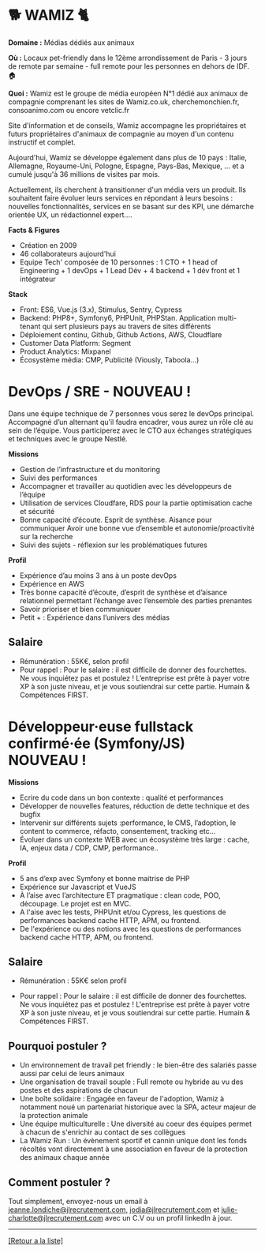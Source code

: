 # 🐕 WAMIZ 🐈 

**Domaine :** Médias dédiés aux animaux 

**Où :** Locaux pet-friendly dans le 12ème arrondissement de Paris - 3 jours de remote par semaine - full remote pour les personnes en dehors de IDF. 🏠

**Quoi :**
Wamiz est le groupe de média européen N°1 dédié aux animaux de compagnie comprenant les sites de Wamiz.co.uk, cherchemonchien.fr, consoanimo.com ou encore vetclic.fr 

Site d'information et de conseils, Wamiz accompagne les propriétaires et futurs propriétaires d'animaux de compagnie au moyen d'un contenu instructif et complet. 

Aujourd'hui, Wamiz se développe également dans plus de 10 pays : Italie, Allemagne, Royaume-Uni, Pologne, Espagne, Pays-Bas, Mexique, ... et a cumulé jusqu'à 36 millions de visites par mois.

Actuellement, ils cherchent à transitionner d'un média vers un produit. Ils souhaitent faire évoluer leurs services en répondant à leurs besoins : nouvelles fonctionnalités, services en se basant sur des KPI, une démarche orientée UX, un rédactionnel expert....

**Facts & Figures**
* Création en 2009 
* 46 collaborateurs aujourd'hui
* Equipe Tech' composée de 10 personnes : 1 CTO + 1 head of Engineering + 1 devOps + 1 Lead Dév + 4 backend + 1 dév front et 1 intégrateur 

**Stack**

* Front: ES6, Vue.js (3.x), Stimulus, Sentry, Cypress
* Backend: PHP8+, Symfony6, PHPUnit, PHPStan. Application multi-tenant qui sert plusieurs pays au travers de sites différents
* Déploiement continu, Github, Github Actions, AWS, Cloudflare
* Customer Data Platform: Segment 
* Product Analytics: Mixpanel
* Écosystème média: CMP, Publicité (Viously, Taboola…)


# DevOps /  SRE - NOUVEAU !

Dans une équipe technique de 7 personnes vous serez le devOps principal. Accompagné d’un alternant qu’il faudra encadrer, vous aurez un rôle clé au sein de l’équipe. Vous participerez avec le CTO aux échanges stratégiques et techniques avec le groupe Nestlé.

**Missions**

* Gestion de l’infrastructure et du monitoring
* Suivi des performances
* Accompagner et travailler au quotidien avec les développeurs de l’équipe
* Utilisation de services Cloudfare, RDS pour la partie optimisation cache et sécurité
* Bonne capacité d’écoute. Esprit de synthèse. Aisance pour communiquer
Avoir une bonne vue d’ensemble et autonomie/proactivité sur la recherche
* Suivi des sujets - réflexion sur les problématiques futures

**Profil**

* Expérience d’au moins 3 ans à un poste devOps
* Expérience en AWS
* Très bonne capacité d’écoute, d’esprit de synthèse et d’aisance relationnel permettant l’échange avec l’ensemble des parties prenantes
* Savoir prioriser et bien communiquer
* Petit + : Expérience dans l’univers des médias

## Salaire
* Rémunération : 55K€, selon profil
* Pour rappel : Pour le salaire : il est difficile de donner des fourchettes. Ne vous inquiétez pas et postulez ! L’entreprise est prête à payer votre XP à son juste niveau, et je vous soutiendrai sur cette partie. Humain & Compétences FIRST.


# Développeur·euse fullstack confirmé·ée (Symfony/JS) NOUVEAU ! 

**Missions** 

* Ecrire du code dans un bon contexte : qualité et performances
* Développer de nouvelles features, réduction de dette technique et des bugfix 
* Intervenir sur différents sujets :performance, le CMS, l’adoption, le content to commerce, réfacto, consentement, tracking etc...
* Évoluer dans un contexte WEB avec un écosystème très large : cache, IA, enjeux data / CDP, CMP, performance.. 

**Profil**

* 5 ans d’exp avec Symfony et bonne maitrise de PHP
* Expérience sur Javascript et VueJS 
* À l’aise avec l’architecture ET pragmatique : clean code, POO, découpage. Le projet est en MVC. 
* A l'aise avec les tests,  PHPUnit et/ou Cypress, les questions de performances backend cache HTTP, APM, ou frontend.
* De l'expérience ou des notions avec les questions de performances backend cache HTTP, APM, ou frontend. 

## Salaire 

* Rémunération : 55K€ selon profil 

* Pour rappel : Pour le salaire : il est difficile de donner des fourchettes. Ne vous inquiétez pas et postulez ! L'entreprise est prête à payer votre XP à son juste niveau, et je vous soutiendrai sur cette partie. Humain & Compétences FIRST.

## Pourquoi postuler ?

* Un environnement de travail pet friendly : le bien-être des salariés passe aussi par celui de leurs animaux
* Une organisation de travail souple : Full remote ou hybride au vu des postes et des aspirations de chacun
* Une boîte solidaire : Engagée en faveur de l'adoption, Wamiz à notamment noué un partenariat historique avec la SPA, acteur majeur de la protection animale 
* Une équipe multiculturelle : Une diversité au coeur des équipes permet à chacun de s'enrichir au contact de ses collègues
* La Wamiz Run : Un évènement sportif et cannin unique dont les fonds récoltés vont directement à une association en faveur de la protection des animaux chaque année


## Comment postuler ? 

Tout simplement, envoyez-nous un email à jeanne.londiche@jlrecrutement.com, jodia@jlrecrutement.com et julie-charlotte@jlrecrutement.com avec un C.V ou un profil linkedIn à jour. 

----

<a href="https://github.com/jlondiche/job-board-php/blob/master/README.md">[Retour a la liste]</a> 

